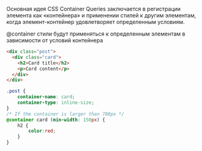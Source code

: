 Основная идея CSS Container Queries заключается в регистрации элемента как «контейнера» и применении стилей к другим элементам, когда элемент-контейнер удовлетворяет определенным условиям.

@container стили будут применяться к определенным элементам в зависимости от условий контейнера

```html
<div class="post">
  <div class="card">
    <h2>Card title</h2>
    <p>Card content</p>
  </div>
</div>
```

```css
.post {
    container-name: card;
    container-type: inline-size;
}
/* If the container is larger than 700px */
@container card (min-width: 150px) {
    h2 {
        color:red;
    }
}
```
